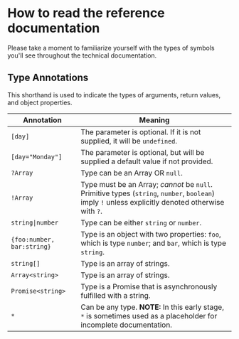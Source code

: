 # How to read the reference documentation

Please take a moment to familiarize yourself with the types of symbols you'll see throughout the technical documentation.

## Type Annotations

This shorthand is used to indicate the types of arguments, return values, and object properties.

| Annotation | Meaning |
|---|---|
| `[day]` | The parameter is optional. If it is not supplied, it will be `undefined`. |
| `[day="Monday"]` | The parameter is optional, but will be supplied a default value if not provided. |
| `?Array` | Type can be an Array OR `null`. |
| `!Array` | Type must be an Array; _cannot_ be `null`. Primitive types (`string`, `number`, `boolean`) imply `!` unless explicitly denoted otherwise with `?`. |
| <code>string&#124;number</code> | Type can be either `string` or `number`. |
| `{foo:number, bar:string}` | Type is an object with two properties: `foo`, which is type `number`; and `bar`, which is type `string`.  |
| `string[]` | Type is an array of strings. |
| `Array<string>` | Type is an array of strings. |
| `Promise<string>` | Type is a Promise that is asynchronously fulfilled with a string. |
| `*` | Can be any type. **NOTE:** In this early stage, `*` is sometimes used as a placeholder for incomplete documentation. |

